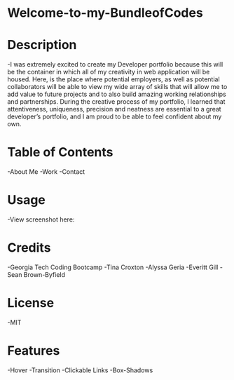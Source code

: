 # Welcome-to-my-BundleofCodes

# Description

-I was extremely excited to create my Developer portfolio because this will be the container in which all of my creativity in web application will be housed. Here, is the place where potential employers, as well as potential collaborators will be able to view my wide array of skills that will allow me to add value to future projects and to also build amazing working relationships and partnerships. During the creative process of my portfolio, l learned that attentiveness, uniqueness, precision and neatness are essential to a great developer’s portfolio, and I am proud to be able to feel confident about my own. 

# Table of Contents

-About Me
-Work
-Contact

# Usage
-View screenshot here:

# Credits
-Georgia Tech Coding Bootcamp
-Tina Croxton
-Alyssa Geria
-Everitt Gill
-Sean Brown-Byfield

# License
-MIT

# Features
-Hover
-Transition
-Clickable Links
-Box-Shadows